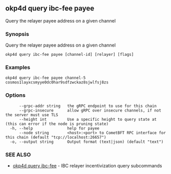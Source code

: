 ## okp4d query ibc-fee payee

Query the relayer payee address on a given channel

### Synopsis

Query the relayer payee address on a given channel

```
okp4d query ibc-fee payee [channel-id] [relayer] [flags]
```

### Examples

```
okp4d query ibc-fee payee channel-5 cosmos1layxcsmyye0dc0har9sdfzwckaz8sjwlfsj8zs
```

### Options

```
      --grpc-addr string   the gRPC endpoint to use for this chain
      --grpc-insecure      allow gRPC over insecure channels, if not the server must use TLS
      --height int         Use a specific height to query state at (this can error if the node is pruning state)
  -h, --help               help for payee
      --node string        <host>:<port> to CometBFT RPC interface for this chain (default "tcp://localhost:26657")
  -o, --output string      Output format (text|json) (default "text")
```

### SEE ALSO

* [okp4d query ibc-fee](okp4d_query_ibc-fee.md)	 - IBC relayer incentivization query subcommands
